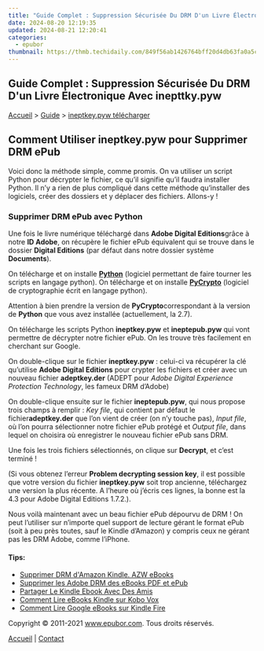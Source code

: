 ```yaml
---
title: "Guide Complet : Suppression Sécurisée Du DRM D'un Livre Électronique Avec inepttky.pyw"
date: 2024-08-20 12:19:35
updated: 2024-08-21 12:20:41
categories:
  - epubor
thumbnail: https://thmb.techidaily.com/849f56ab1426764bff20d4db63fa0a5cb770114051bf7d548d3853a87e8edbdb.jpg
---
```


## Guide Complet : Suppression Sécurisée Du DRM D'un Livre Électronique Avec inepttky.pyw

[Accueil](http://www.epubor.com/fr/) \> [Guide](https://tools.techidaily.com/epubor/products/) \> [ineptkey.pyw télécharger](https://tools.techidaily.com/epubor/products/)

## Comment Utiliser ineptkey.pyw pour Supprimer DRM ePub

Voici donc la méthode simple, comme promis. On va utiliser un script Python pour décrypter le fichier, ce qu’il signifie qu’il faudra installer Python. Il n’y a rien de plus compliqué dans cette méthode qu’installer des logiciels, créer des dossiers et y déplacer des fichiers. Allons-y !

### Supprimer DRM ePub avec Python

Une fois le livre numérique téléchargé dans **Adobe Digital Editions**grâce à notre **ID Adobe**, on récupère le fichier ePub équivalent qui se trouve dans le dossier **Digital Editions** (par défaut dans notre dossier système **Documents**).

On télécharge et on installe [**Python**](http://www.python.org/download/) (logiciel permettant de faire tourner les scripts en langage python). On télécharge et on installe [**PyCrypto**](http://www.voidspace.org.uk/downloads/pycrypto-2.0.1.win32-py2.6.exe) (logiciel de cryptographie écrit en langage python).

Attention à bien prendre la version de **PyCrypto**correspondant à la version de **Python** que vous avez installée (actuellement, la 2.7).

On télécharge les scripts Python **ineptkey.pyw** et **ineptepub.pyw** qui vont permettre de décrypter notre fichier ePub. On les trouve très facilement en cherchant sur Google.

On double-clique sur le fichier **ineptkey.pyw** : celui-ci va récupérer la clé qu’utilise **Adobe Digital Editions** pour crypter les fichiers et créer avec un nouveau fichier **adeptkey.der** (ADEPT pour _Adobe Digital Experience Protection Technology_, les fameux DRM d’Adobe)

On double-clique ensuite sur le fichier **ineptepub.pyw**, qui nous propose trois champs à remplir : _Key file_, qui contient par défaut le fichier**adeptkey.der** que l’on vient de créer (on n’y touche pas), _Input file_, où l’on pourra sélectionner notre fichier ePub protégé et _Output file_, dans lequel on choisira où enregistrer le nouveau fichier ePub sans DRM.

Une fois les trois fichiers sélectionnés, on clique sur **Decrypt**, et c’est terminé !

(Si vous obtenez l’erreur **Problem decrypting session key**, il est possible que votre version du fichier **ineptkey.pyw** soit trop ancienne, téléchargez une version la plus récente. A l’heure où j’écris ces lignes, la bonne est la 4.3 pour Adobe Digital Editions 1.7.2.).

Nous voilà maintenant avec un beau fichier ePub dépourvu de DRM ! On peut l’utiliser sur n’importe quel support de lecture gérant le format ePub (soit à peu près toutes, sauf le Kindle d’Amazon) y compris ceux ne gérant pas les DRM Adobe, comme l’iPhone.

#### Tips:

* [Supprimer DRM d'Amazon Kindle. AZW eBooks](https://tools.techidaily.com/epubor/products/)
* [Supprimer les Adobe DRM des eBooks PDF et ePub](https://tools.techidaily.com/epubor/products/)
* [Partager Le Kindle Ebook Avec Des Amis](https://tools.techidaily.com/epubor/products/)
* [Comment Lire eBooks Kindle sur Kobo Vox](https://tools.techidaily.com/epubor/products/)
* [Comment Lire Google eBooks sur Kindle Fire](https://tools.techidaily.com/epubor/products/)
  
  
Copyright © 2011-2021 www.epubor.com. Tous droits réservés. 

[Accueil](http://www.epubor.com/fr/) | [Contact](http://www.epubor.com/fr/mailto:support@epubor.com)

<ins class="adsbygoogle"
     style="display:block"
     data-ad-format="autorelaxed"
     data-ad-client="ca-pub-7571918770474297"
     data-ad-slot="1223367746"></ins>



<ins class="adsbygoogle"
     style="display:block"
     data-ad-client="ca-pub-7571918770474297"
     data-ad-slot="8358498916"
     data-ad-format="auto"
     data-full-width-responsive="true"></ins>
